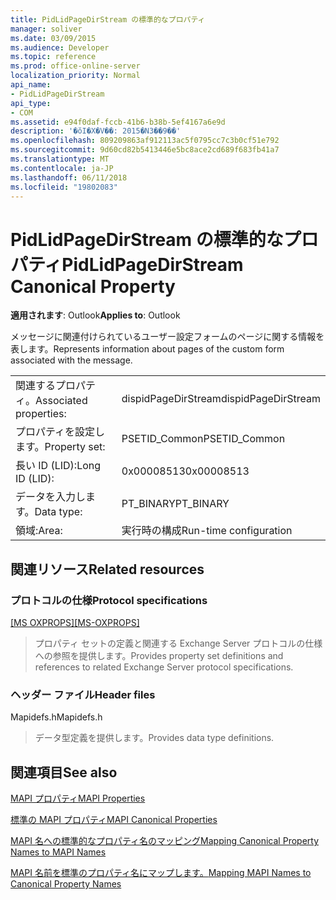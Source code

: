 ```yaml
---
title: PidLidPageDirStream の標準的なプロパティ
manager: soliver
ms.date: 03/09/2015
ms.audience: Developer
ms.topic: reference
ms.prod: office-online-server
localization_priority: Normal
api_name:
- PidLidPageDirStream
api_type:
- COM
ms.assetid: e94f0daf-fccb-41b6-b38b-5ef4167a6e9d
description: '�ŏI�X�V��: 2015�N3��9��'
ms.openlocfilehash: 809209863af912113ac5f0795cc7c3b0cf51e792
ms.sourcegitcommit: 9d60cd82b5413446e5bc8ace2cd689f683fb41a7
ms.translationtype: MT
ms.contentlocale: ja-JP
ms.lasthandoff: 06/11/2018
ms.locfileid: "19802083"
---
```

# <a name="pidlidpagedirstream-canonical-property"></a><span data-ttu-id="ae7ef-103">PidLidPageDirStream の標準的なプロパティ</span><span class="sxs-lookup"><span data-stu-id="ae7ef-103">PidLidPageDirStream Canonical Property</span></span>

  
  
<span data-ttu-id="ae7ef-104">**適用されます**: Outlook</span><span class="sxs-lookup"><span data-stu-id="ae7ef-104">**Applies to**: Outlook</span></span> 
  
<span data-ttu-id="ae7ef-105">メッセージに関連付けられているユーザー設定フォームのページに関する情報を表します。</span><span class="sxs-lookup"><span data-stu-id="ae7ef-105">Represents information about pages of the custom form associated with the message.</span></span>
  
|||
|:-----|:-----|
|<span data-ttu-id="ae7ef-106">関連するプロパティ。</span><span class="sxs-lookup"><span data-stu-id="ae7ef-106">Associated properties:</span></span>  <br/> |<span data-ttu-id="ae7ef-107">dispidPageDirStream</span><span class="sxs-lookup"><span data-stu-id="ae7ef-107">dispidPageDirStream</span></span>  <br/> |
|<span data-ttu-id="ae7ef-108">プロパティを設定します。</span><span class="sxs-lookup"><span data-stu-id="ae7ef-108">Property set:</span></span>  <br/> |<span data-ttu-id="ae7ef-109">PSETID_Common</span><span class="sxs-lookup"><span data-stu-id="ae7ef-109">PSETID_Common</span></span>  <br/> |
|<span data-ttu-id="ae7ef-110">長い ID (LID):</span><span class="sxs-lookup"><span data-stu-id="ae7ef-110">Long ID (LID):</span></span>  <br/> |<span data-ttu-id="ae7ef-111">0x00008513</span><span class="sxs-lookup"><span data-stu-id="ae7ef-111">0x00008513</span></span>  <br/> |
|<span data-ttu-id="ae7ef-112">データを入力します。</span><span class="sxs-lookup"><span data-stu-id="ae7ef-112">Data type:</span></span>  <br/> |<span data-ttu-id="ae7ef-113">PT_BINARY</span><span class="sxs-lookup"><span data-stu-id="ae7ef-113">PT_BINARY</span></span>  <br/> |
|<span data-ttu-id="ae7ef-114">領域:</span><span class="sxs-lookup"><span data-stu-id="ae7ef-114">Area:</span></span>  <br/> |<span data-ttu-id="ae7ef-115">実行時の構成</span><span class="sxs-lookup"><span data-stu-id="ae7ef-115">Run-time configuration</span></span>  <br/> |
   
## <a name="related-resources"></a><span data-ttu-id="ae7ef-116">関連リソース</span><span class="sxs-lookup"><span data-stu-id="ae7ef-116">Related resources</span></span>

### <a name="protocol-specifications"></a><span data-ttu-id="ae7ef-117">プロトコルの仕様</span><span class="sxs-lookup"><span data-stu-id="ae7ef-117">Protocol specifications</span></span>

<span data-ttu-id="ae7ef-118">[[MS OXPROPS]](http://msdn.microsoft.com/library/f6ab1613-aefe-447d-a49c-18217230b148%28Office.15%29.aspx)</span><span class="sxs-lookup"><span data-stu-id="ae7ef-118">[[MS-OXPROPS]](http://msdn.microsoft.com/library/f6ab1613-aefe-447d-a49c-18217230b148%28Office.15%29.aspx)</span></span>
  
> <span data-ttu-id="ae7ef-119">プロパティ セットの定義と関連する Exchange Server プロトコルの仕様への参照を提供します。</span><span class="sxs-lookup"><span data-stu-id="ae7ef-119">Provides property set definitions and references to related Exchange Server protocol specifications.</span></span>
    
### <a name="header-files"></a><span data-ttu-id="ae7ef-120">ヘッダー ファイル</span><span class="sxs-lookup"><span data-stu-id="ae7ef-120">Header files</span></span>

<span data-ttu-id="ae7ef-121">Mapidefs.h</span><span class="sxs-lookup"><span data-stu-id="ae7ef-121">Mapidefs.h</span></span>
  
> <span data-ttu-id="ae7ef-122">データ型定義を提供します。</span><span class="sxs-lookup"><span data-stu-id="ae7ef-122">Provides data type definitions.</span></span>
    
## <a name="see-also"></a><span data-ttu-id="ae7ef-123">関連項目</span><span class="sxs-lookup"><span data-stu-id="ae7ef-123">See also</span></span>



[<span data-ttu-id="ae7ef-124">MAPI プロパティ</span><span class="sxs-lookup"><span data-stu-id="ae7ef-124">MAPI Properties</span></span>](mapi-properties.md)
  
[<span data-ttu-id="ae7ef-125">標準の MAPI プロパティ</span><span class="sxs-lookup"><span data-stu-id="ae7ef-125">MAPI Canonical Properties</span></span>](mapi-canonical-properties.md)
  
[<span data-ttu-id="ae7ef-126">MAPI 名への標準的なプロパティ名のマッピング</span><span class="sxs-lookup"><span data-stu-id="ae7ef-126">Mapping Canonical Property Names to MAPI Names</span></span>](mapping-canonical-property-names-to-mapi-names.md)
  
[<span data-ttu-id="ae7ef-127">MAPI 名前を標準のプロパティ名にマップします。</span><span class="sxs-lookup"><span data-stu-id="ae7ef-127">Mapping MAPI Names to Canonical Property Names</span></span>](mapping-mapi-names-to-canonical-property-names.md)

